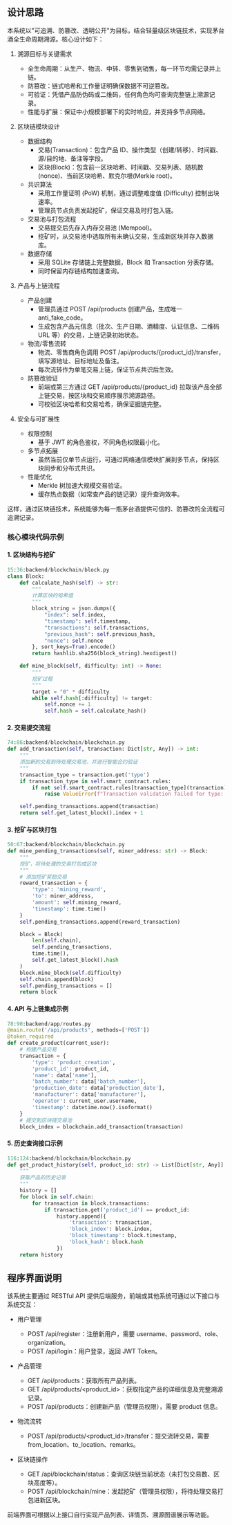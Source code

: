 ## 设计思路

本系统以"可追溯、防篡改、透明公开"为目标，结合轻量级区块链技术，实现茅台酒全生命周期溯源。核心设计如下：

1. 溯源目标与关键需求
   - 全生命周期：从生产、物流、中转、零售到销售，每一环节均需记录并上链。
   - 防篡改：链式哈希和工作量证明确保数据不可逆篡改。
   - 可验证：凭借产品防伪码或二维码，任何角色均可查询完整链上溯源记录。
   - 性能与扩展：保证中小规模部署下的实时响应，并支持多节点网络。

2. 区块链模块设计
   - 数据结构
     - 交易(Transaction)：包含产品 ID、操作类型（创建/转移）、时间戳、源/目的地、备注等字段。
     - 区块(Block)：包含前一区块哈希、时间戳、交易列表、随机数(nonce)、当前区块哈希、默克尔根(Merkle root)。
   - 共识算法
     - 采用工作量证明 (PoW) 机制，通过调整难度值 (Difficulty) 控制出块速率。
     - 管理员节点负责发起挖矿，保证交易及时打包入链。
   - 交易池与打包流程
     - 交易提交后先存入内存交易池 (Mempool)。
     - 挖矿时，从交易池中选取所有未确认交易，生成新区块并存入数据库。
   - 数据存储
     - 采用 SQLite 存储链上完整数据，Block 和 Transaction 分表存储。
     - 同时保留内存链结构加速查询。

3. 产品与上链流程
   - 产品创建
     - 管理员通过 POST /api/products 创建产品，生成唯一 anti_fake_code。
     - 生成包含产品元信息（批次、生产日期、酒精度、认证信息、二维码 URL 等）的交易，上链记录初始状态。
   - 物流/零售流转
     - 物流、零售商角色调用 POST /api/products/{product_id}/transfer，填写源地址、目标地址及备注。
     - 每次流转作为单笔交易上链，保证节点共识后生效。
   - 防篡改验证
     - 前端或第三方通过 GET /api/products/{product_id} 拉取该产品全部上链交易，按区块和交易顺序展示溯源路径。
     - 可校验区块哈希和交易哈希，确保证据链完整。

4. 安全与可扩展性
   - 权限控制
     - 基于 JWT 的角色鉴权，不同角色权限最小化。
   - 多节点拓展
     - 虽然当前仅单节点运行，可通过网络通信模块扩展到多节点，保持区块同步和分布式共识。
   - 性能优化
     - Merkle 树加速大规模交易验证。
     - 缓存热点数据（如常查产品的链记录）提升查询效率。

这样，通过区块链技术，系统能够为每一瓶茅台酒提供可信的、防篡改的全流程可追溯记录。

### 核心模块代码示例

#### 1. 区块结构与挖矿
```python
15:36:backend/blockchain/block.py
class Block:
    def calculate_hash(self) -> str:
        """
        计算区块的哈希值
        """
        block_string = json.dumps({
            "index": self.index,
            "timestamp": self.timestamp,
            "transactions": self.transactions,
            "previous_hash": self.previous_hash,
            "nonce": self.nonce
        }, sort_keys=True).encode()
        return hashlib.sha256(block_string).hexdigest()

    def mine_block(self, difficulty: int) -> None:
        """
        挖矿过程
        """
        target = "0" * difficulty
        while self.hash[:difficulty] != target:
            self.nonce += 1
            self.hash = self.calculate_hash()
```

#### 2. 交易提交流程
```python
74:86:backend/blockchain/blockchain.py
def add_transaction(self, transaction: Dict[str, Any]) -> int:
    """
    添加新的交易到待处理交易池，并进行智能合约验证
    """
    transaction_type = transaction.get('type')
    if transaction_type in self.smart_contract.rules:
        if not self.smart_contract.rules[transaction_type](transaction):
            raise ValueError(f"Transaction validation failed for type: {transaction_type}")

    self.pending_transactions.append(transaction)
    return self.get_latest_block().index + 1
```

#### 3. 挖矿与区块打包
```python
50:67:backend/blockchain/blockchain.py
def mine_pending_transactions(self, miner_address: str) -> Block:
    """
    挖矿，将待处理的交易打包成区块
    """
    # 添加挖矿奖励交易
    reward_transaction = {
        'type': 'mining_reward',
        'to': miner_address,
        'amount': self.mining_reward,
        'timestamp': time.time()
    }
    self.pending_transactions.append(reward_transaction)

    block = Block(
        len(self.chain),
        self.pending_transactions,
        time.time(),
        self.get_latest_block().hash
    )
    block.mine_block(self.difficulty)
    self.chain.append(block)
    self.pending_transactions = []
    return block
```

#### 4. API 与上链集成示例
```python
78:90:backend/app/routes.py
@main.route('/api/products', methods=['POST'])
@token_required
def create_product(current_user):
    # 构建产品交易
    transaction = {
        'type': 'product_creation',
        'product_id': product_id,
        'name': data['name'],
        'batch_number': data['batch_number'],
        'production_date': data['production_date'],
        'manufacturer': data['manufacturer'],
        'operator': current_user.username,
        'timestamp': datetime.now().isoformat()
    }
    # 提交到区块链交易池
    block_index = blockchain.add_transaction(transaction)
```

#### 5. 历史查询接口示例
```python
116:124:backend/blockchain/blockchain.py
def get_product_history(self, product_id: str) -> List[Dict[str, Any]]:
    """
    获取产品的历史记录
    """
    history = []
    for block in self.chain:
        for transaction in block.transactions:
            if transaction.get('product_id') == product_id:
                history.append({
                    'transaction': transaction,
                    'block_index': block.index,
                    'block_timestamp': block.timestamp,
                    'block_hash': block.hash
                })
    return history
```

## 程序界面说明

该系统主要通过 RESTful API 提供后端服务，前端或其他系统可通过以下接口与系统交互：

- 用户管理
  - POST /api/register：注册新用户，需要 username、password、role、organization。
  - POST /api/login：用户登录，返回 JWT Token。

- 产品管理
  - GET /api/products：获取所有产品列表。
  - GET /api/products/<product_id>：获取指定产品的详细信息及完整溯源记录。
  - POST /api/products：创建新产品（管理员权限），需要 product 信息。

- 物流流转
  - POST /api/products/<product_id>/transfer：提交流转交易，需要 from_location、to_location、remarks。

- 区块链操作
  - GET /api/blockchain/status：查询区块链当前状态（未打包交易数、区块高度等）。
  - POST /api/blockchain/mine：发起挖矿（管理员权限），将待处理交易打包进新区块。

前端界面可根据以上接口自行实现产品列表、详情页、溯源图谱展示等功能。
